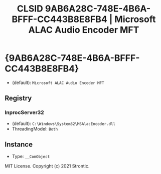 ﻿---
title: "CLSID 9AB6A28C-748E-4B6A-BFFF-CC443B8E8FB4 | Microsoft ALAC Audio Encoder MFT"
excerpt: What is COM-Object CLSID 9AB6A28C-748E-4B6A-BFFF-CC443B8E8FB4?
---

# {9AB6A28C-748E-4B6A-BFFF-CC443B8E8FB4}

* (default): `Microsoft ALAC Audio Encoder MFT`

## Registry


### InprocServer32

* (default): `C:\Windows\System32\MSAlacEncoder.dll`
* ThreadingModel: `Both`

## Instance

* Type: `__ComObject`

MIT License. Copyright (c) 2021 Strontic.


